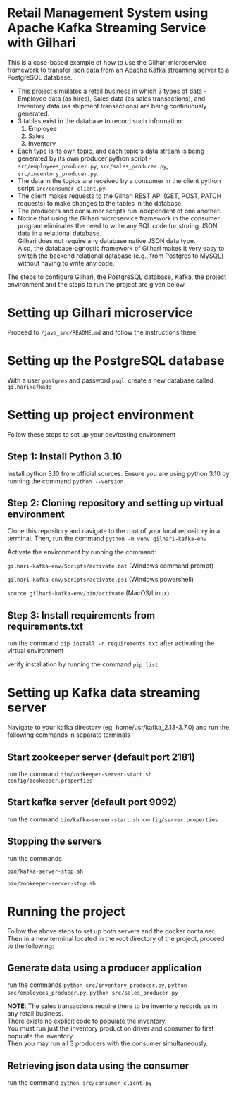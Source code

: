 # Retail Management System using Apache Kafka Streaming Service with Gilhari
This is a case-based example of how to use the Gilhari microservice framework to transfer json data from an Apache Kafka streaming server to a PostgreSQL database.
* This project simulates a retail business in which 3 types of data - Employee data (as hires), Sales data (as sales transactions), and Inventory data (as shipment transactions) are being continuously generated.
* 3 tables exist in the database to record such information:
    1. Employee
    2. Sales
    3. Inventory
* Each type is its own topic, and each topic's data stream is being generated by its own producer python script - `src/employees_producer.py`, `src/sales_producer.py`, `src/inventory_producer.py`.
* The data in the topics are received by a consumer in the client python script `src/consumer_client.py`.
* The client makes requests to the Gilhari REST API (GET, POST, PATCH requests) to make changes to the tables in the database. 
* The producers and consumer scripts run independent of one another.
* Notice that using the Gilhari microservice framework in the consumer program eliminates the need to write any SQL code for storing JSON data in a relational database.\
Gilhari does not require any database native JSON data type. \
Also, the database-agnostic framework of Gilhari makes it very easy to switch the backend relational database (e.g., from Postgres to MySQL) without having to write any code.

The steps to configure Gilhari, the PostgreSQL database, Kafka, the project environment and the steps to run the project are given below.

# Setting up Gilhari microservice
Proceed to `/java_src/README.md` and follow the instructions there

# Setting up the PostgreSQL database
With a user `postgres` and password `psql`, create a new database called `gilharikafkadb`

# Setting up project environment
Follow these steps to set up your dev/testing environment

## Step 1: Install Python 3.10
Install python 3.10 from official sources. Ensure you are using python 3.10 by running the command `python --version`

## Step 2: Cloning repository and setting up virtual environment
Clone this repository and navigate to the root of your local repository in a terminal. Then, run the command `python -m venv gilhari-kafka-env`

Activate the environment by running the command:

`gilhari-kafka-env/Scripts/activate.bat` (Windows command prompt)

`gilhari-kafka-env/Scripts/activate.ps1` (Windows powershell)

`source gilhari-kafka-env/bin/activate` (MacOS/Linux)

## Step 3: Install requirements from requirements.txt
run the command `pip install -r requirements.txt` after activating the virtual environment

verify installation by running the command `pip list`

# Setting up Kafka data streaming server
Navigate to your kafka directory (eg, home/usr/kafka_2.13-3.7.0) and run the following commands in separate terminals

## Start zookeeper server (default port 2181)
run the command `bin/zookeeper-server-start.sh config/zookeeper.properties`

## Start kafka server (default port 9092)
run the command `bin/kafka-server-start.sh config/server.properties`

## Stopping the servers
run the commands

`bin/kafka-server-stop.sh`

`bin/zookeeper-server-stop.sh`

# Running the project
Follow the above steps to set up both servers and the docker container. Then in a new terminal located in the root directory of the project, proceed to the following:

## Generate data using a producer application
run the commands `python src/inventory_producer.py`, `python src/employees_producer.py`, `python src/sales_producer.py`

**NOTE**: The sales transactions require there to be inventory records as in any retail business.\
There exists no explicit code to populate the inventory.\
You must run just the inventory production driver and consumer to first populate the inventory.\
Then you may run all 3 producers with the consumer simultaneously. 

## Retrieving json data using the consumer
run the command `python src/consumer_client.py`
